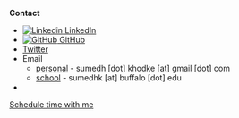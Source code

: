 
**Contact**
* [![Linkedin](https://i.stack.imgur.com/gVE0j.png) LinkedIn](https://www.linkedin.com/in/sumedhkhodke/)
* [![GitHub](https://i.stack.imgur.com/tskMh.png) GitHub](https://github.com/sumedhkhodke)
* [Twitter](https://twitter.com/sumedh_khodke)
* Email
  * [personal](mailto:sumedh.khodke@gmail.com) - sumedh [dot] khodke [at] gmail [dot] com
  * [school](mailto:sumedhk@buffalo.edu) - sumedhk [at] buffalo [dot] edu
* <link href="https://assets.calendly.com/assets/external/widget.css" rel="stylesheet">
<script src="https://assets.calendly.com/assets/external/widget.js" type="text/javascript" async></script>
<a href="" onclick="Calendly.initPopupWidget({url: 'https://calendly.com/sumedhkhodke'});return false;">Schedule time with me</a>
